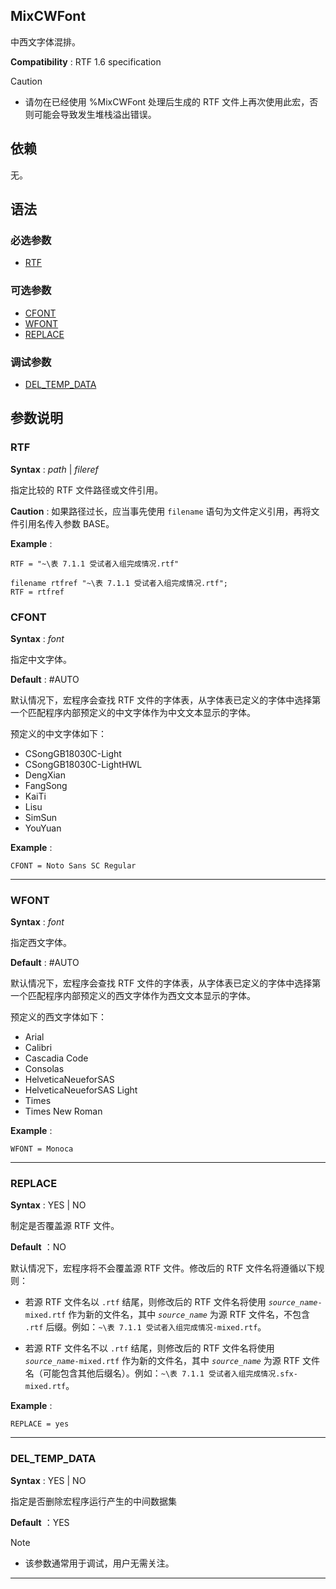 ## MixCWFont

中西文字体混排。

**Compatibility** : RTF 1.6 specification

> [!Caution]
>
> - 请勿在已经使用 %MixCWFont 处理后生成的 RTF 文件上再次使用此宏，否则可能会导致发生堆栈溢出错误。

## 依赖

无。

## 语法

### 必选参数

- [RTF](#rtf)

### 可选参数

- [CFONT](#cfont)
- [WFONT](#wfont)
- [REPLACE](#replace)

### 调试参数

- [DEL_TEMP_DATA](#del_temp_data)

## 参数说明

### RTF

**Syntax** : _path_ | _fileref_

指定比较的 RTF 文件路径或文件引用。

**Caution** : 如果路径过长，应当事先使用 `filename` 语句为文件定义引用，再将文件引用名传入参数 BASE。

**Example** :

```sas
RTF = "~\表 7.1.1 受试者入组完成情况.rtf"
```

```sas
filename rtfref "~\表 7.1.1 受试者入组完成情况.rtf";
RTF = rtfref
```

### CFONT

**Syntax** : _font_

指定中文字体。

**Default** : #AUTO

默认情况下，宏程序会查找 RTF 文件的字体表，从字体表已定义的字体中选择第一个匹配程序内部预定义的中文字体作为中文文本显示的字体。

预定义的中文字体如下：

- CSongGB18030C-Light
- CSongGB18030C-LightHWL
- DengXian
- FangSong
- KaiTi
- Lisu
- SimSun
- YouYuan

**Example** :

```
CFONT = Noto Sans SC Regular
```

---

### WFONT

**Syntax** : _font_

指定西文字体。

**Default** : #AUTO

默认情况下，宏程序会查找 RTF 文件的字体表，从字体表已定义的字体中选择第一个匹配程序内部预定义的西文字体作为西文文本显示的字体。

预定义的西文字体如下：

- Arial
- Calibri
- Cascadia Code
- Consolas
- HelveticaNeueforSAS
- HelveticaNeueforSAS Light
- Times
- Times New Roman

**Example** :

```
WFONT = Monoca
```

---

### REPLACE

**Syntax** : YES | NO

制定是否覆盖源 RTF 文件。

**Default** ：NO

默认情况下，宏程序将不会覆盖源 RTF 文件。修改后的 RTF 文件名将遵循以下规则：

- 若源 RTF 文件名以 `.rtf` 结尾，则修改后的 RTF 文件名将使用 _`source_name`_`-mixed.rtf` 作为新的文件名，其中 _`source_name`_ 为源 RTF 文件名，不包含 `.rtf` 后缀。例如：`~\表 7.1.1 受试者入组完成情况-mixed.rtf`。

- 若源 RTF 文件名不以 `.rtf` 结尾，则修改后的 RTF 文件名将使用 _`source_name`_`-mixed.rtf` 作为新的文件名，其中 _`source_name`_ 为源 RTF 文件名（可能包含其他后缀名）。例如：`~\表 7.1.1 受试者入组完成情况.sfx-mixed.rtf`。

**Example** :

```
REPLACE = yes
```

---

### DEL_TEMP_DATA

**Syntax** : YES | NO

指定是否删除宏程序运行产生的中间数据集

**Default** ：YES

> [!NOTE]
>
> - 该参数通常用于调试，用户无需关注。

---
